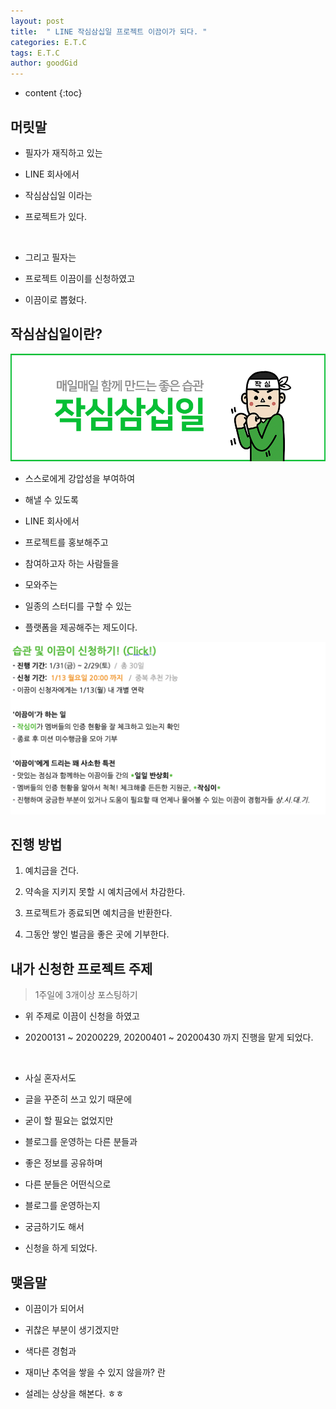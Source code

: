 ```yaml
---
layout: post
title:  " LINE 작심삼십일 프로젝트 이끔이가 되다. "
categories: E.T.C
tags: E.T.C
author: goodGid
---
```

* content
{:toc}

## 머릿말

* 필자가 재직하고 있는

* LINE 회사에서

* 작심삼십일 이라는 

* 프로젝트가 있다.

<br>

* 그리고 필자는 

* 프로젝트 이끔이를 신청하였고

* 이끔이로 뽑혔다.







## 작심삼십일이란?

![](/assets/img/posts/LINE-Blog-Leader_1.png)

* 스스로에게 강압성을 부여하여

* 해낼 수 있도록

* LINE 회사에서 

* 프로젝트를 홍보해주고

* 참여하고자 하는 사람들을 

* 모와주는 

* 일종의 스터디를 구할 수 있는

* 플랫폼을 제공해주는 제도이다.

![](/assets/img/posts/LINE-Blog-Leader_2.png)


## 진행 방법

1. 예치금을 건다.

2. 약속을 지키지 못할 시 예치금에서 차감한다.

3. 프로젝트가 종료되면 예치금을 반환한다.

4. 그동안 쌓인 벌금을 좋은 곳에 기부한다.


## 내가 신청한 프로젝트 주제

> 1주일에 3개이상 포스팅하기

* 위 주제로 이끔이 신청을 하였고

* 20200131 ~ 20200229, 20200401 ~ 20200430 까지 진행을 맡게 되었다.

<br>

* 사실 혼자서도

* 글을 꾸준히 쓰고 있기 때문에

* 굳이 할 필요는 없었지만

* 블로그를 운영하는 다른 분들과

* 좋은 정보를 공유하며

* 다른 분들은 어떤식으로 

* 블로그를 운영하는지 

* 궁금하기도 해서 

* 신청을 하게 되었다.


## 맺음말

* 이끔이가 되어서

* 귀찮은 부분이 생기겠지만

* 색다른 경험과

* 재미난 추억을 쌓을 수 있지 않을까? 란 

* 설레는 상상을 해본다. ㅎㅎ